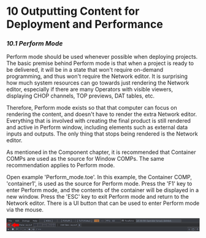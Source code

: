 # 10 Outputting Content for Deployment and Performance
### *10.1 Perform Mode*

Perform mode should be used whenever possible when deploying projects. The basic premise behind Perform mode is that when a project is ready to be delivered, it will be in a state that won't require on-demand programming, and thus won't require the Network editor. It is surprising how much system resources can go towards just rendering the Network editor, especially if there are many Operators with visible viewers, displaying CHOP channels, TOP previews, DAT tables, etc.

Therefore, Perform mode exists so that that computer can focus on rendering the content, and doesn't have to render the extra Network editor. Everything that is involved with creating the final product is still rendered and active in Perform window, including elements such as external data inputs and outputs. The only thing that stops being rendered is the Network editor.

As mentioned in the Component chapter, it is recommended that Container COMPs are used as the source for Window COMPs. The same recommendation applies to Perform mode.

Open example 'Perform\_mode.toe'. In this example, the Container COMP, 'container1', is used as the source for Perform mode. Press the 'F1' key to enter Perform mode, and the contents of the container will be displayed in a new window. Press the 'ESC' key to exit Perform mode and return to the Network editor. There is a UI button that can be used to enter Perform mode via the mouse.

![10.1.1](../img/10.1/perform.png)